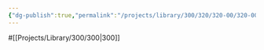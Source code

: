 ```yaml
---
{"dg-publish":true,"permalink":"/projects/library/300/320/320-00/320-00/","noteIcon":"0","created":"2024-02-21T12:25:39.782+09:00","updated":"2024-02-21T12:30:23.080+09:00"}
---
```


#[[Projects/Library/300/300\|300]]

